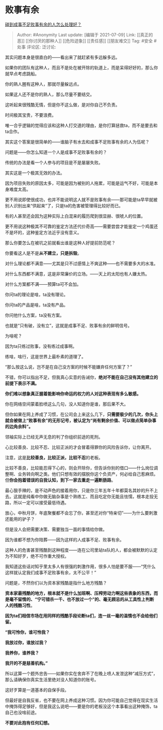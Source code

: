 # 败事有余
[碰到成事不足败事有余的人怎么处理好？](https://www.zhihu.com/question/24268697/answer/1320693854)

> Author: #Anonymity
> Last update: [编辑于 2021-07-09]
> Link: [[真正的恶]] [[你讨厌的那种人]] [[危险迹象]] [[责任感]] [[朋友难交]]
> Tag: #安全 #处事
> 评论区:
> 泛讨论:

其实问题本身是很直白的——看出来了就赶紧有多远躲多远。

如果你的团队有这种人，而且不是处在被开除的轨道上，而是呆得好好的，那么你就早点考虑跳船。

你的熟人圈有这种人，那就尽量躲远点。

如果这人还不是你的熟人，那么尽量不要结交。

这听起来很残酷无情，但是你不这么做，是对你自己不负责。

时间极其宝贵，不要浪费。

唯一合乎逻辑的觉得应该和这种人打交道的理由，是你打算拯救ta，而不是要去和ta合作。

其实这个答案是很简单的——谁脑子有水去和成事不足败事有余的人为伍呢？

问题是——你怎么知道一个人是成事不足败事有余的？

传统的办法是看一个人参与的项目是不是屡屡失败。

其实这是一个极其无效的办法。

因为项目失败的原因太多，可能是因为被别的人拖累，可能是运气不好，可能是本身难度太高。

更不用说即使很成功，也并不能说明这人就不是败事有余——那可能是ta早早就被别人识别出来“供起来”了，只是ta的危害被管理得比较好而已。

有的人甚至还会因为这种实际上白混来的履历爬到很显赫、很唬人的位置。

更不用说这种极其不可靠的鉴定方法还代价奇高——需要尝尝才能鉴定一个鸡蛋还不是坏的，这种鉴定方法近乎没有意义。

那么你要怎么在被坑之前就看出谁是这种人好提前防范呢？

你要看这人是不是**从不建立，只是拆毁**。

对什么理论都不满意——尤其是只不过感情上不爽这种——也不需要多大的水准。

对什么东西都不满意，这是非常廉价的立场。——天上的太阳也有人嫌太热。

对什么方案都不满——预算ta可不会加。

你问ta的理论是啥，ta没有理论。

你问ta的产品是啥，ta没有产品。

你问他什么方案，ta没有方案。

也就是“只有破，没有立”，这就是成事不足、败事有余的鲜明信号。

为啥呢？

因为ta只练过败事，没有练过成事啊。

练啥，啥行，这是世界上最朴素的道理了。

“那么按这么说，岂不是在自己没方案的时候不能嫌弃任何方案了？”

不错，你可以指出不足，但我真心实意的告诫你，**绝对不能在自己没有其他建立的前提下表示不满。**

**你们难以想象真正握着能影响你命运的权力的人对这种表现有多么敏感。**

你在网络空间蒙着脸喷这么几句，没人知道你是谁，那后果不大。

但你如果在网上养成了习惯，在公司会上来这么几下，**只需要极少的几次，你头上就会被做上“败事有余”的无形记号，被认定为“尚有剩余价值、可以做点简单杂事的边角余料”。**

领袖实际上已经无声无息的判了你组织前途的死刑。

心比较善良、比较不忍、比较正派的才会冒着得罪你的风险告诉你，让你离开。

注意，这是**比较善良，比较正派，比较不忍**的老板。

比较不善良，比较能忍得下心的，则会开除你，但告诉你别的借口——什么岗位调整啊、业务转向啊之类。他们只想有效的摆脱你这个负资产，何必给自己惹麻烦。但**你会抱着错误的自我认知，到下一家去重走一遍断肠路**。

最心狠手辣的，是不动声色的接着用你，只是你三年五年十年都莫名其妙的升不上去。这就是纯看中你做无脑杂事是个熟练工、而且吃定你无能且怯懦，根本走投无路，所以一定可以接受最低待遇。

放心，中秋月饼，年底聚餐都不会忘了你，甚至还对你“特亲切”——为什么要刺激还能用的驴子？

但是没人会把需要决策、需要独当一面的事情给你做。

因为谁都不想为你陪葬——因为这样的人成事不足、败事有余。

这种人的危害甚至残酷到这种程度——连在公司里站ta队的人，都会被默默的认定为不知好歹，绝不可作重大授权。

我知道这些话对知乎里太多人有很强的刺激作用，很多人怕是要不服——“凭什么这样就认定我们成事不足败事有余，太不公平！”

问题是，不然你们以为资本家残酷是指什么地方残酷？

**资本家最残酷的地方，根本就不是什么加班啊、压榨劳动力啊这些表象的东西，而是毫不留情的、“宁可错杀一千、也不放过一个”的、毫无顾忌的从工具性上判断人的残酷习性**。

**因为ta们相信市场在用同样的残酷手段论断ta们，连一丝一毫的温情也不会给他们留。**

**“我可怜你，谁可怜我？**

**我放过你，谁放过我？**

**我养你，谁养我？**

**我开的不是慈善机构。”**

所以这算一个题外忠告——如果你实在舍弃不了在晚上喷人发泄这种“减压方式”，那么请确保你真实生活里绝对没人知道你的账号。

这好歹算是一道基本的自保手段。

但最好是自我反省，也不要在网上养成这种习惯。因为你可能自己觉得在现实生活中掩饰得足够好，但是我这么说吧——要是你的老板没这个本事看出这种掩饰，ta自己也没啥前途。

**不要对此抱有任何幻想。**
